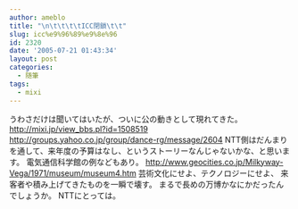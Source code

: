 ```yaml
---
author: ameblo
title: "\n\t\t\t\tICC閉鎖\t\t"
slug: icc%e9%96%89%e9%8e%96
id: 2320
date: '2005-07-21 01:43:34'
layout: post
categories:
  - 随筆
tags:
  - mixi
---
```


うわさだけは聞いてはいたが、ついに公の動きとして現れてきた。 http://mixi.jp/view_bbs.pl?id=1508519 http://groups.yahoo.co.jp/group/dance-rg/message/2604 NTT側はだんまりを通して、来年度の予算はなし、というストーリーなんじゃないかな、と思います。 電気通信科学館の例などもあり。 http://www.geocities.co.jp/Milkyway-Vega/1971/museum/museum4.htm 芸術文化にせよ、テクノロジーにせよ、 来客者や積み上げてきたものを一瞬で壊す。 まるで長めの万博かなにかだったんでしょうか。 NTTにとっては。